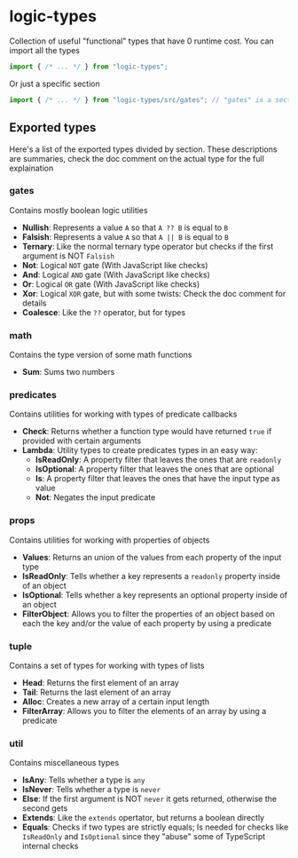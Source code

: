
# logic-types

Collection of useful "functional" types that have 0 runtime cost.
You can import all the types
```ts
import { /* ... */ } from "logic-types";
```
Or just a specific section
```ts
import { /* ... */ } from "logic-types/src/gates"; // "gates" is a section
```

## Exported types
Here's a list of the exported types divided by section.
These descriptions are summaries, check the doc comment on the actual type for the full explaination

### gates
Contains mostly boolean logic utilities
- **Nullish**: Represents a value `A` so that `A ?? B` is equal to `B`
- **Falsish**: Represents a value `A` so that `A || B` is equal to `B`
- **Ternary**: Like the normal ternary type operator but checks if the first argument is NOT `Falsish`
- **Not**: Logical `NOT` gate (With JavaScript like checks)
- **And**: Logical `AND` gate (With JavaScript like checks)
- **Or**: Logical `OR` gate (With JavaScript like checks)
- **Xor**: Logical `XOR` gate, but with some twists: Check the doc comment for details
- **Coalesce**: Like the `??` operator, but for types

### math
Contains the type version of some math functions
- **Sum**: Sums two numbers

### predicates
Contains utilities for working with types of predicate callbacks
- **Check**: Returns whether a function type would have returned `true` if provided with certain arguments
- **Lambda**: Utility types to create predicates types in an easy way:
    - **IsReadOnly**: A property filter that leaves the ones that are `readonly`
    - **IsOptional**: A property filter that leaves the ones that are optional
    - **Is**: A property filter that leaves the ones that have the input type as value
    - **Not**: Negates the input predicate

### props
Contains utilities for working with properties of objects
- **Values**: Returns an union of the values from each property of the input type
- **IsReadOnly**: Tells whether a key represents a `readonly` property inside of an object
- **IsOptional**: Tells whether a key represents an optional property inside of an object
- **FilterObject**: Allows you to filter the properties of an object based on each the key and/or the value of each property by using a predicate

### tuple
Contains a set of types for working with types of lists
- **Head**: Returns the first element of an array
- **Tail**: Returns the last element of an array
- **Alloc**: Creates a new array of a certain input length
- **FilterArray**: Allows you to filter the elements of an array by using a predicate

### util
Contains miscellaneous types
- **IsAny**: Tells whether a type is `any`
- **IsNever**: Tells whether a type is `never`
- **Else**: If the first argument is NOT `never` it gets returned, otherwise the second gets
- **Extends**: Like the `extends` opertator, but returns a boolean directly
- **Equals**: Checks if two types are strictly equals; Is needed for checks like `IsReadOnly` and `IsOptional` since they "abuse" some of TypeScript internal checks